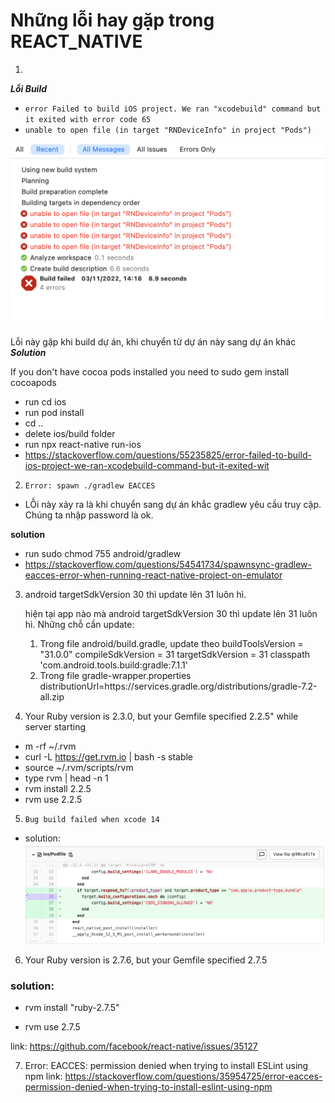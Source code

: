 # Những lỗi hay gặp trong REACT_NATIVE

1. 
***Lỗi Build***
- `error Failed to build iOS project. We ran "xcodebuild" command but it exited with error code 65`
- `unable to open file (in target "RNDeviceInfo" in project "Pods")`

![forEachResult](./image/targetbuildError.png)

Lỗi này gặp khi build dự án, khi chuyển từ dự án này sang dự án khác
    ***Solution***

If you don't have cocoa pods installed you need to sudo gem install cocoapods

- run cd ios
- run pod install
- cd ..
- delete ios/build folder
- run npx react-native run-ios
- https://stackoverflow.com/questions/55235825/error-failed-to-build-ios-project-we-ran-xcodebuild-command-but-it-exited-wit

2. `Error: spawn ./gradlew EACCES`

- LỖi này xảy ra là khi chuyển sang dự án khắc gradlew yêu cầu truy cập. Chúng ta nhập password là ok.

**solution**
- run sudo chmod 755 android/gradlew 
- https://stackoverflow.com/questions/54541734/spawnsync-gradlew-eacces-error-when-running-react-native-project-on-emulator

3. android targetSdkVersion 30 thì update lên 31 luôn hì.

    hiện tại app nào mà android targetSdkVersion 30 thì update lên 31 luôn hì. Những chỗ cần update:
    1.  Trong file android/build.gradle, update theo
            buildToolsVersion = "31.0.0"
            compileSdkVersion = 31
            targetSdkVersion = 31
            classpath 'com.android.tools.build:gradle:7.1.1'
    2.  Trong file gradle-wrapper.properties
      distributionUrl=https\://services.gradle.org/distributions/gradle-7.2-all.zip

4. Your Ruby version is 2.3.0, but your Gemfile specified 2.2.5" while server starting
- m -rf ~/.rvm
- curl -L https://get.rvm.io | bash -s stable
- source ~/.rvm/scripts/rvm
- type rvm | head -n 1
- rvm install 2.2.5
- rvm use 2.2.5



5.  `Bug build failed when xcode 14`

- solution: 
![SplashScreen](./image/builFailIosXcode14.png)

6. Your Ruby version is 2.7.6, but your Gemfile specified 2.7.5

### solution: 
 - rvm install "ruby-2.7.5"

 - rvm use 2.7.5

link: https://github.com/facebook/react-native/issues/35127

7. Error: EACCES: permission denied when trying to install ESLint using npm
link: https://stackoverflow.com/questions/35954725/error-eacces-permission-denied-when-trying-to-install-eslint-using-npm
